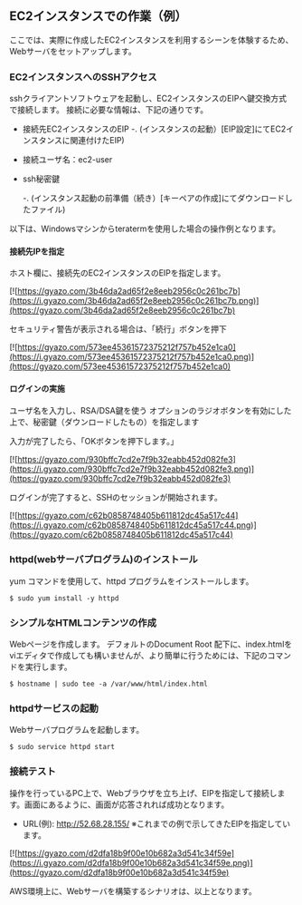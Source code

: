 ﻿## EC2インスタンスでの作業（例）

ここでは、実際に作成したEC2インスタンスを利用するシーンを体験するため、Webサーバをセットアップします。

### EC2インスタンスへのSSHアクセス

sshクライアントソフトウェアを起動し、EC2インスタンスのEIPへ鍵交換方式で接続します。
接続に必要な情報は、下記の通りです。
 * 接続先EC2インスタンスのEIP
    -. (インスタンスの起動）[EIP設定]にてEC2インスタンスに関連付けたEIP)  

 * 接続ユーザ名：ec2-user
 * ssh秘密鍵 
 
    -. (インスタンス起動の前準備（続き）[キーペアの作成]にてダウンロードしたファイル)
    


以下は、Windowsマシンからteratermを使用した場合の操作例となります。

#### 接続先IPを指定

ホスト欄に、接続先のEC2インスタンスのEIPを指定します。

[![https://gyazo.com/3b46da2ad65f2e8eeb2956c0c261bc7b](https://i.gyazo.com/3b46da2ad65f2e8eeb2956c0c261bc7b.png)](https://gyazo.com/3b46da2ad65f2e8eeb2956c0c261bc7b)

セキュリティ警告が表示される場合は、「続行」ボタンを押下

[![https://gyazo.com/573ee45361572375212f757b452e1ca0](https://i.gyazo.com/573ee45361572375212f757b452e1ca0.png)](https://gyazo.com/573ee45361572375212f757b452e1ca0)

#### ログインの実施

ユーザ名を入力し、RSA/DSA鍵を使う オプションのラジオボタンを有効にした上で、秘密鍵（ダウンロードしたもの）を指定します

入力が完了したら、「OKボタンを押下します。」

[![https://gyazo.com/930bffc7cd2e7f9b32eabb452d082fe3](https://i.gyazo.com/930bffc7cd2e7f9b32eabb452d082fe3.png)](https://gyazo.com/930bffc7cd2e7f9b32eabb452d082fe3)


ログインが完了すると、SSHのセッションが開始されます。

[![https://gyazo.com/c62b0858748405b611812dc45a517c44](https://i.gyazo.com/c62b0858748405b611812dc45a517c44.png)](https://gyazo.com/c62b0858748405b611812dc45a517c44)


### httpd(webサーバプログラム)のインストール
yum コマンドを使用して、httpd プログラムをインストールします。

``` command
$ sudo yum install -y httpd
```

### シンプルなHTMLコンテンツの作成
Webページを作成します。 デフォルトのDocument Root 配下に、index.htmlをviエディタで作成しても構いませんが、より簡単に行うためには、下記のコマンドを実行します。

```
$ hostname | sudo tee -a /var/www/html/index.html
```

### httpdサービスの起動
Webサーバプログラムを起動します。

```
$ sudo service httpd start
```

### 接続テスト
操作を行っているPC上で、Webブラウザを立ち上げ、EIPを指定して接続します。画面にあるように、画面が応答されれば成功となります。

* URL(例): http://52.68.28.155/ ※これまでの例で示してきたEIPを指定しています。

[![https://gyazo.com/d2dfa18b9f00e10b682a3d541c34f59e](https://i.gyazo.com/d2dfa18b9f00e10b682a3d541c34f59e.png)](https://gyazo.com/d2dfa18b9f00e10b682a3d541c34f59e)


AWS環境上に、Webサーバを構築するシナリオは、以上となります。



